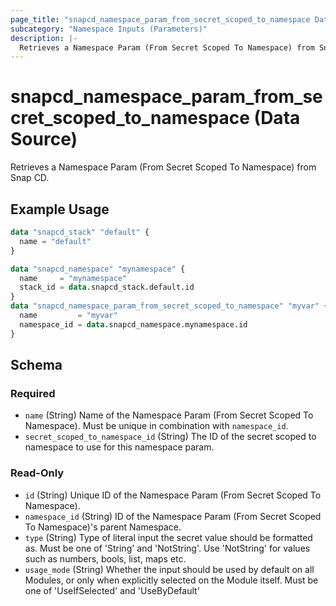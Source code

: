 ```yaml
---
page_title: "snapcd_namespace_param_from_secret_scoped_to_namespace Data Source - snapcd"
subcategory: "Namespace Inputs (Parameters)"
description: |-
  Retrieves a Namespace Param (From Secret Scoped To Namespace) from Snap CD.
---
```


# snapcd_namespace_param_from_secret_scoped_to_namespace (Data Source)

Retrieves a Namespace Param (From Secret Scoped To Namespace) from Snap CD.


## Example Usage

```terraform
data "snapcd_stack" "default" {
  name = "default"
}

data "snapcd_namespace" "mynamespace" {
  name     = "mynamespace"
  stack_id = data.snapcd_stack.default.id
}
data "snapcd_namespace_param_from_secret_scoped_to_namespace" "myvar" {
  name         = "myvar"
  namespace_id = data.snapcd_namespace.mynamespace.id
}
```

<!-- schema generated by tfplugindocs -->
## Schema

### Required

- `name` (String) Name of the Namespace Param (From Secret Scoped To Namespace).  Must be unique in combination with `namespace_id`.
- `secret_scoped_to_namespace_id` (String) The ID of the secret scoped to namespace to use for this namespace param.

### Read-Only

- `id` (String) Unique ID of the Namespace Param (From Secret Scoped To Namespace).
- `namespace_id` (String) ID of the Namespace Param (From Secret Scoped To Namespace)'s parent Namespace.
- `type` (String) Type of literal input the secret value should be formatted as. Must be one of 'String' and 'NotString'. Use 'NotString' for values such as numbers, bools, list, maps etc.
- `usage_mode` (String) Whether the input should be used by default on all Modules, or only when explicitly selected on the Module itself. Must be one of 'UseIfSelected' and 'UseByDefault'

